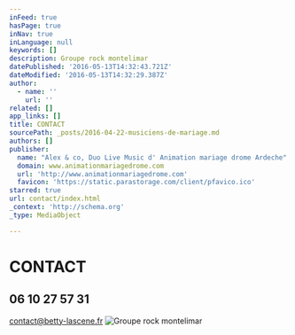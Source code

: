 ```yaml
---
inFeed: true
hasPage: true
inNav: true
inLanguage: null
keywords: []
description: Groupe rock montelimar
datePublished: '2016-05-13T14:32:43.721Z'
dateModified: '2016-05-13T14:32:29.387Z'
author:
  - name: ''
    url: ''
related: []
app_links: []
title: CONTACT
sourcePath: _posts/2016-04-22-musiciens-de-mariage.md
authors: []
publisher:
  name: "Alex & co, Duo Live Music d' Animation mariage drome Ardeche"
  domain: www.animationmariagedrome.com
  url: 'http://www.animationmariagedrome.com'
  favicon: 'https://static.parastorage.com/client/pfavico.ico'
starred: true
url: contact/index.html
_context: 'http://schema.org'
_type: MediaObject

---
```

# CONTACT

## 06 10 27 57 31

contact@betty-lascene.fr ![Groupe rock montelimar](https://the-grid-user-content.s3-us-west-2.amazonaws.com/86a19114-0723-45a0-a59f-3f9d97cd670f.jpg)